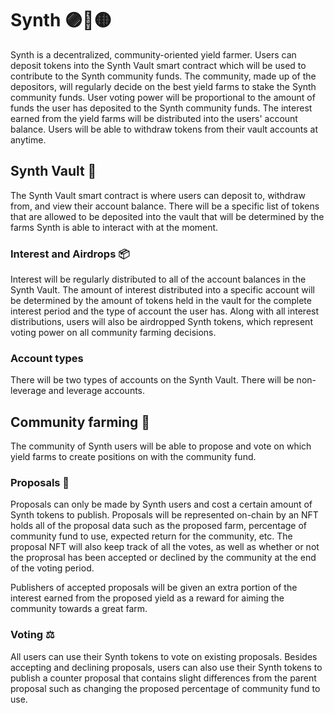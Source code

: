 # Synth 🟣🔵🟡

Synth is a decentralized, community-oriented yield farmer. Users can deposit tokens into the Synth Vault smart contract which will be used to contribute to the Synth community funds. The community, made up of the depositors, will regularly decide on the best yield farms to stake the Synth community funds. User voting power will be proportional to the amount of funds the user has deposited to the Synth community funds. The interest earned from the yield farms will be distributed into the users' account balance. Users will be able to withdraw tokens from their vault accounts at anytime. 

## Synth Vault 🏦

The Synth Vault smart contract is where users can deposit to, withdraw from, and view their account balance. There will be a specific list of tokens that are allowed to be deposited into the vault that will be determined by the farms Synth is able to interact with at the moment. 

### Interest and Airdrops 📦

Interest will be regularly distributed to all of the account balances in the Synth Vault. The amount of interest distributed into a specific account will be determined by the amount of tokens held in the vault for the complete interest period and the type of account the user has. Along with all interest distributions, users will also be airdropped Synth tokens, which represent voting power on all community farming decisions. 

### Account types 

There will be two types of accounts on the Synth Vault. There will be non-leverage and leverage accounts.

## Community farming 🚜

The community of Synth users will be able to propose and vote on which yield farms to create positions on with the community fund. 

### Proposals 📝

Proposals can only be made by Synth users and cost a certain amount of Synth tokens to publish. Proposals will be represented on-chain by an NFT holds all of the proposal data such as the proposed farm, percentage of community fund to use, expected return for the community, etc. The proposal NFT will also keep track of all the votes, as well as whether or not the proprosal has been accepted or declined by the community at the end of the voting period. 

Publishers of accepted proposals will be given an extra portion of the interest earned from the proposed yield as a reward for aiming the community towards a great farm. 

### Voting ⚖️

All users can use their Synth tokens to vote on existing proposals. Besides accepting and declining proposals, users can also use their Synth tokens to publish a counter proposal that contains slight differences from the parent proposal such as changing the proposed percentage of community fund to use. 

